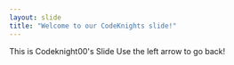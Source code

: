 ```yaml
---
layout: slide
title: "Welcome to our CodeKnights slide!"
---
```

This is Codeknight00's Slide
Use the left arrow to go back!